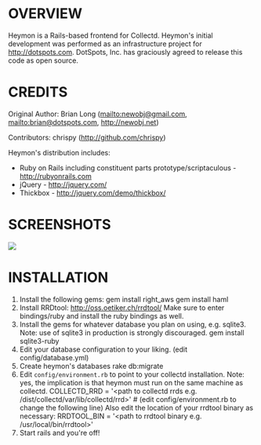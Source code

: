 OVERVIEW
=======

Heymon is a Rails-based frontend for Collectd. Heymon's initial development was performed as an infrastructure project for <http://dotspots.com>. DotSpots, Inc. has graciously agreed to release this code as open source.

CREDITS
======

Original Author:
Brian Long (<mailto:newobj@gmail.com>, <mailto:brian@dotspots.com>, <http://newobj.net>)

Contributors:
chrispy (<http://github.com/chrispy>)

Heymon's distribution includes:
* Ruby on Rails including constituent parts prototype/scriptaculous - <http://rubyonrails.com>
* jQuery - <http://jquery.com/>
* Thickbox - <http://jquery.com/demo/thickbox/>

SCREENSHOTS
===========

<a href="http://cloud.github.com/downloads/newobj/heymon/Picture_10.png" target="_blank"><img border="0" src="http://30.media.tumblr.com/tumblr_ky2c5kTj041qz5uuvo1_500.png"/></a>

INSTALLATION
============
1) Install the following gems:
    gem install right_aws
    gem install haml
2) Install RRDtool:
    <http://oss.oetiker.ch/rrdtool/>
   Make sure to enter bindings/ruby and install the ruby bindings as well.
3) Install the gems for whatever database you plan on using, e.g. sqlite3. Note: use of sqlite3 in production is strongly discouraged.
    gem install sqlite3-ruby
4) Edit your database configuration to your liking.
    (edit config/database.yml)
5) Create heymon's databases
    rake db:migrate
6) Edit `config/environment.rb` to point to your collectd installation.  Note: yes, the implication is that heymon must run on the same machine as collectd.
    COLLECTD_RRD = '<path to collectd rrds e.g. /dist/collectd/var/lib/collectd/rrd>' # (edit config/environment.rb to change the following line)
   Also edit the location of your rrdtool binary as necessary:
    RRDTOOL_BIN = '<path to rrdtool binary e.g. /usr/local/bin/rrdtool>'
7) Start rails and you're off!
